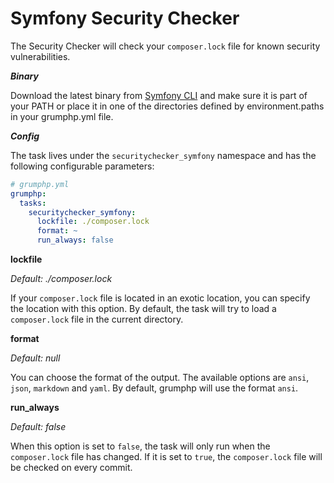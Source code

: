 # Symfony Security Checker

The Security Checker will check your `composer.lock` file for known security vulnerabilities.

***Binary***

Download the latest binary from [Symfony CLI](https://symfony.com/download) and make sure it is part of your PATH or place it in one of the directories defined by environment.paths in your grumphp.yml file.

***Config***

The task lives under the `securitychecker_symfony` namespace and has the following configurable parameters:

```yaml
# grumphp.yml
grumphp:
  tasks:
    securitychecker_symfony:
      lockfile: ./composer.lock
      format: ~
      run_always: false
```

**lockfile**

*Default: ./composer.lock*

If your `composer.lock` file is located in an exotic location, you can specify the location with this option. By default, the task will try to load a `composer.lock` file in the current directory.

**format**

*Default: null*

You can choose the format of the output. The available options are `ansi`, `json`, `markdown` and `yaml`. By default, grumphp will use the format `ansi`.

**run_always**

*Default: false*

When this option is set to `false`, the task will only run when the `composer.lock` file has changed. If it is set to `true`, the `composer.lock` file will be checked on every commit.
